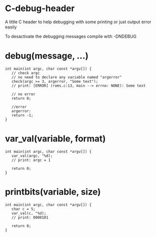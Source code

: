 # C-debug-header
A little C header to help debugging with some printing or just output error easily

To desactivate the debugging messages compile with -DNDEBUG

# debug(message, ...)
```
int main(int argc, char const *argv[]) {
   // check argc
   // no need to declare any variable named "argerror"
   check(argc >= 3, argerror, "Some text");
   // print: [ERROR] (roms.c:13, main --> errno: NONE): Some text

   // no error
   return 0;

   //error
   argerror:
   return -1;
}

```

# var_val(variable, format)
```
int main(int argc, char const *argv[]) {
   var_val(argc, "%d);
   // print: argc = 1 

   return 0;
}

```

# printbits(variable, size)
```
int main(int argc, char const *argv[]) {
   char c = 5;
   var_val(c, "%d);
   // print: 0000101

   return 0;
}

```
